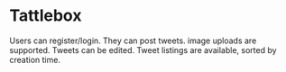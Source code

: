 # Tattlebox
Users can register/login.  They can post tweets. image uploads are supported.  Tweets can be edited.  Tweet listings are available, sorted by creation time.
